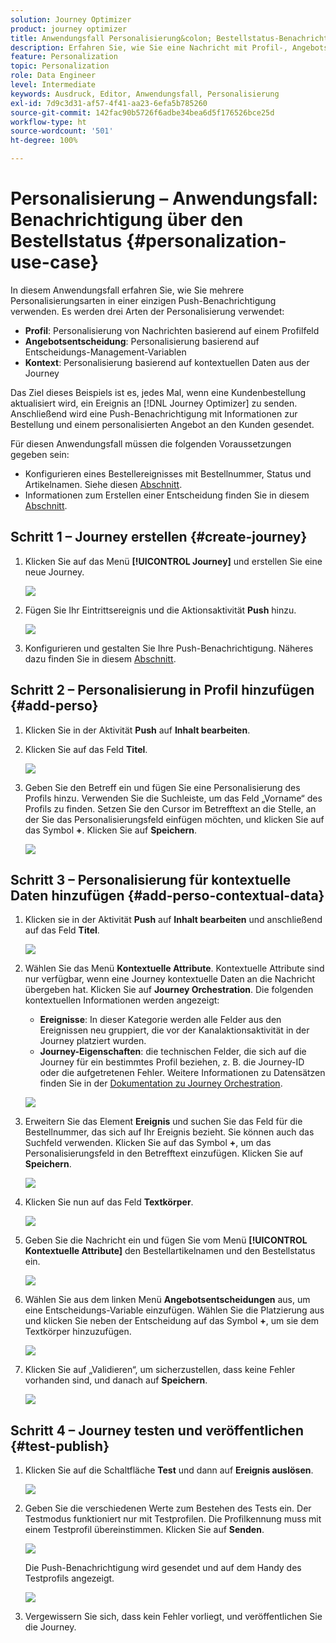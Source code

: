 ```yaml
---
solution: Journey Optimizer
product: journey optimizer
title: Anwendungsfall Personalisierung&colon; Bestellstatus-Benachrichtigung
description: Erfahren Sie, wie Sie eine Nachricht mit Profil-, Angebotsentscheidungs- und Kontextinformationen personalisieren..
feature: Personalization
topic: Personalization
role: Data Engineer
level: Intermediate
keywords: Ausdruck, Editor, Anwendungsfall, Personalisierung
exl-id: 7d9c3d31-af57-4f41-aa23-6efa5b785260
source-git-commit: 142fac90b5726f6adbe34bea6d5f176526bce25d
workflow-type: ht
source-wordcount: '501'
ht-degree: 100%

---
```


# Personalisierung – Anwendungsfall: Benachrichtigung über den Bestellstatus {#personalization-use-case}

In diesem Anwendungsfall erfahren Sie, wie Sie mehrere Personalisierungsarten in einer einzigen Push-Benachrichtigung verwenden. Es werden drei Arten der Personalisierung verwendet:

* **Profil**: Personalisierung von Nachrichten basierend auf einem Profilfeld
* **Angebotsentscheidung**: Personalisierung basierend auf Entscheidungs-Management-Variablen
* **Kontext**: Personalisierung basierend auf kontextuellen Daten aus der Journey

Das Ziel dieses Beispiels ist es, jedes Mal, wenn eine Kundenbestellung aktualisiert wird, ein Ereignis an [!DNL Journey Optimizer] zu senden. Anschließend wird eine Push-Benachrichtigung mit Informationen zur Bestellung und einem personalisierten Angebot an den Kunden gesendet.

Für diesen Anwendungsfall müssen die folgenden Voraussetzungen gegeben sein:

* Konfigurieren eines Bestellereignisses mit Bestellnummer, Status und Artikelnamen. Siehe diesen [Abschnitt](../event/about-events.md).
* Informationen zum Erstellen einer Entscheidung finden Sie in diesem [Abschnitt](../offers/offer-activities/create-offer-activities.md).

## Schritt 1 – Journey erstellen {#create-journey}

1. Klicken Sie auf das Menü **[!UICONTROL Journey]** und erstellen Sie eine neue Journey.

   ![](assets/perso-uc4.png)

1. Fügen Sie Ihr Eintrittsereignis und die Aktionsaktivität **Push** hinzu.

   ![](assets/perso-uc5.png)

1. Konfigurieren und gestalten Sie Ihre Push-Benachrichtigung. Näheres dazu finden Sie in diesem [Abschnitt](../push/create-push.md).

## Schritt 2 – Personalisierung in Profil hinzufügen {#add-perso}

1. Klicken Sie in der Aktivität **Push** auf **Inhalt bearbeiten**.

1. Klicken Sie auf das Feld **Titel**.

   ![](assets/perso-uc2.png)

1. Geben Sie den Betreff ein und fügen Sie eine Personalisierung des Profils hinzu. Verwenden Sie die Suchleiste, um das Feld „Vorname“ des Profils zu finden. Setzen Sie den Cursor im Betrefftext an die Stelle, an der Sie das Personalisierungsfeld einfügen möchten, und klicken Sie auf das Symbol **+**. Klicken Sie auf **Speichern**.

   ![](assets/perso-uc3.png)

## Schritt 3 – Personalisierung für kontextuelle Daten hinzufügen {#add-perso-contextual-data}

1. Klicken sie in der Aktivität **Push** auf **Inhalt bearbeiten** und anschließend auf das Feld **Titel**.

   ![](assets/perso-uc9.png)

1. Wählen Sie das Menü **Kontextuelle Attribute**. Kontextuelle Attribute sind nur verfügbar, wenn eine Journey kontextuelle Daten an die Nachricht übergeben hat. Klicken Sie auf **Journey Orchestration**. Die folgenden kontextuellen Informationen werden angezeigt:

   * **Ereignisse**: In dieser Kategorie werden alle Felder aus den Ereignissen neu gruppiert, die vor der Kanalaktionsaktivität in der Journey platziert wurden.
   * **Journey-Eigenschaften**: die technischen Felder, die sich auf die Journey für ein bestimmtes Profil beziehen, z. B. die Journey-ID oder die aufgetretenen Fehler. Weitere Informationen zu Datensätzen finden Sie in der [Dokumentation zu Journey Orchestration](../building-journeys/expression/journey-properties.md).

   ![](assets/perso-uc10.png)

1. Erweitern Sie das Element **Ereignis** und suchen Sie das Feld für die Bestellnummer, das sich auf Ihr Ereignis bezieht. Sie können auch das Suchfeld verwenden. Klicken Sie auf das Symbol **+**, um das Personalisierungsfeld in den Betrefftext einzufügen. Klicken Sie auf **Speichern**.

   ![](assets/perso-uc11.png)

1. Klicken Sie nun auf das Feld **Textkörper**.

   ![](assets/perso-uc12.png)

1. Geben Sie die Nachricht ein und fügen Sie vom Menü **[!UICONTROL Kontextuelle Attribute]** den Bestellartikelnamen und den Bestellstatus ein.

   ![](assets/perso-uc13.png)

1. Wählen Sie aus dem linken Menü **Angebotsentscheidungen** aus, um eine Entscheidungs-Variable einzufügen. Wählen Sie die Platzierung aus und klicken Sie neben der Entscheidung auf das Symbol **+**, um sie dem Textkörper hinzuzufügen.

   ![](assets/perso-uc14.png)

1. Klicken Sie auf „Validieren“, um sicherzustellen, dass keine Fehler vorhanden sind, und danach auf **Speichern**.

   ![](assets/perso-uc15.png)

## Schritt 4 – Journey testen und veröffentlichen {#test-publish}

1. Klicken Sie auf die Schaltfläche **Test** und dann auf **Ereignis auslösen**.

   ![](assets/perso-uc17.png)

1. Geben Sie die verschiedenen Werte zum Bestehen des Tests ein. Der Testmodus funktioniert nur mit Testprofilen. Die Profilkennung muss mit einem Testprofil übereinstimmen. Klicken Sie auf **Senden**.

   ![](assets/perso-uc18.png)

   Die Push-Benachrichtigung wird gesendet und auf dem Handy des Testprofils angezeigt.

   ![](assets/perso-uc19.png)

1. Vergewissern Sie sich, dass kein Fehler vorliegt, und veröffentlichen Sie die Journey.
